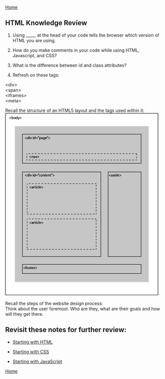 [Home](README.md)

## HTML Knowledge Review

1. Using _____ at the head of your code tells the browser which version of HTML you are using.  

1. How do you make comments in your code while using HTML, Javascript, and CSS?  

1. What is the difference between id and class attributes?  

1. Refresh on these tags:  

\<div>  
\<span>  
\<iframes>  
\<meta>  

Recall the structure of an HTML5 layout and the tags used within it:  
![](htmllayout.png)

Recall the steps of the website design process:  
Think about the user foremost. Who are they, what are their goals and how will they get there.

## Revisit these notes for further review:  
- [Starting with HTML](html.md)

- [Starting with CSS](css.md)

- [Starting with JavaScript](javascript.md)

[Home](README.md)
